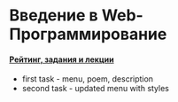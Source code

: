 # Введение в Web-Программирование

#### [Рейтинг, задания и лекции](https://drive.google.com/drive/folders/1Ak_KUllhSS9cN0CvasTZtLKBZ_HqTpZ7)

 * first task - menu, poem, description
 * second task - updated menu with styles

